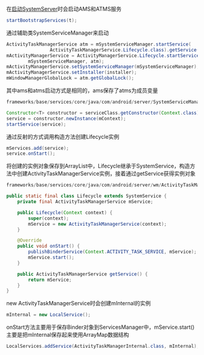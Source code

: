 在[启动SystemServer](./fws_system_server.md)时会启动AMS和ATMS服务
```java
startBootstrapServices(t);
```
通过辅助类SystemServiceManager来启动
```java
ActivityTaskManagerService atm = mSystemServiceManager.startService(
                ActivityTaskManagerService.Lifecycle.class).getService();
mActivityManagerService = ActivityManagerService.Lifecycle.startService(
        mSystemServiceManager, atm);
mActivityManagerService.setSystemServiceManager(mSystemServiceManager);
mActivityManagerService.setInstaller(installer);
mWindowManagerGlobalLock = atm.getGlobalLock();
```
其中ams和atms启动方式是相同的，ams保存了atms为成员变量

```java
frameworks/base/services/core/java/com/android/server/SystemServiceManager.java

Constructor<T> constructor = serviceClass.getConstructor(Context.class);
service = constructor.newInstance(mContext);
startService(service);
```
通过反射的方式调用构造方法创建Lifecycle实例
```java
mServices.add(service);
service.onStart();
```
将创建的实例对象保存到ArrayList<SystemService>中，Lifecycle继承于SystemService，构造方法中创建ActivityTaskManagerService实例，接着通过getService获得实例对象
```java
frameworks/base/services/core/java/com/android/server/wm/ActivityTaskManagerService.java

public static final class Lifecycle extends SystemService {
    private final ActivityTaskManagerService mService;

    public Lifecycle(Context context) {
        super(context);
        mService = new ActivityTaskManagerService(context);
    }

    @Override
    public void onStart() {
        publishBinderService(Context.ACTIVITY_TASK_SERVICE, mService);
        mService.start();
    }

    public ActivityTaskManagerService getService() {
        return mService;
    }
}
```
new ActivityTaskManagerService时会创建mInternal的实例
```java
mInternal = new LocalService();
```
onStart方法主要用于保存Binder对象到ServicesManager中，mService.start()主要是把mInternal保存起来使用ArrayMap数据结构
```java
LocalServices.addService(ActivityTaskManagerInternal.class, mInternal);
```